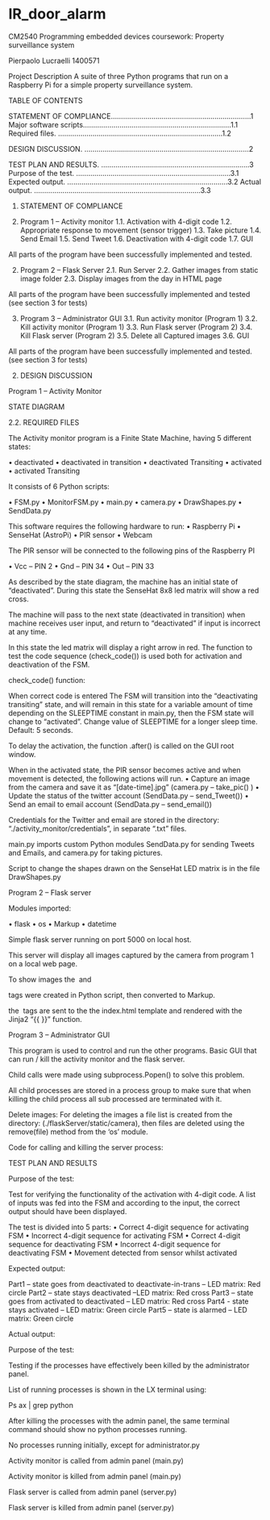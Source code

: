 # IR_door_alarm
CM2540 Programming embedded devices coursework:                        Property surveillance system


Pierpaolo Lucraelli
1400571


Project Description
A suite of three Python programs that run on a Raspberry Pi for a simple property surveillance system.
































TABLE OF CONTENTS



STATEMENT OF COMPLIANCE…………………………………………………………...1
	Major software scripts……………………………………………………………….1.1
Required files. ………………………………………………………………………1.2

DESIGN DISCUSSION. ……………………………………………………………………...2

TEST PLAN AND RESULTS. ……………………………………………………………….3
	Purpose of the test. ………………………………………………………………….3.1
	Expected output. …………………………………………………………………….3.2
	Actual output. ……………………………………………………………………….3.3

































1. STATEMENT OF COMPLIANCE

1.	Program 1 – Activity monitor
1.1.	Activation with 4-digit code
1.2.	Appropriate response to movement (sensor trigger)
1.3.	Take picture
1.4.	Send Email
1.5.	Send Tweet
1.6.	Deactivation with 4-digit code
1.7.	GUI


All parts of the program have been successfully implemented and tested.


2.	Program 2 – Flask Server
2.1.	Run Server
2.2.	Gather images from static image folder
2.3.	Display images from the day in HTML page


All parts of the program have been successfully implemented and tested (see section 3 for tests)


3.	Program 3 – Administrator GUI
3.1.	Run activity monitor (Program 1)
3.2.	Kill activity monitor (Program 1)
3.3.	Run Flask server (Program 2)
3.4.	Kill Flask server (Program 2)
3.5.	Delete all Captured images
3.6.	GUI


All parts of the program have been successfully implemented and tested. (see section 3 for tests)













2. DESIGN DISCUSSION


Program 1 – Activity Monitor 


STATE DIAGRAM













2.2. REQUIRED FILES

The Activity monitor program is a Finite State Machine, having 5 different states:

•	deactivated
•	deactivated in transition
•	deactivated Transiting
•	activated
•	activated Transiting

It consists of 6 Python scripts:

•	FSM.py
•	MonitorFSM.py
•	main.py
•	camera.py
•	DrawShapes.py
•	SendData.py

This software requires the following hardware to run:
•	Raspberry Pi 
•	SenseHat (AstroPi)
•	PIR sensor
•	Webcam

The PIR sensor will be connected to the following pins of the Raspberry PI 

•	Vcc – PIN 2
•	Gnd – PIN 34
•	Out – PIN 33

As described by the state diagram, the machine has an initial state of “deactivated”.
During this state the SenseHat 8x8 led matrix will show a red cross.

The machine will pass to the next state (deactivated in transition) when machine receives user input, and return to “deactivated” if input is incorrect at any time.

In this state the led matrix will display a right arrow in red.
The function to test the code sequence (check_code()) is used both for activation and deactivation of the FSM.








check_code() function:




When correct code is entered The FSM will transition into the “deactivating transiting” state, and will remain in this state for a variable amount of time depending on the SLEEPTIME constant in main.py, then the FSM state will change to “activated”.
Change value of SLEEPTIME for a longer sleep time.
Default: 5 seconds.

To delay the activation, the function .after() is called on the GUI root window. 



When in the activated state, the PIR sensor becomes active and when movement is detected, the following actions will run.
•	Capture an image from the camera and save it as “[date-time].jpg” (camera.py – take_pic() )
•	Update the status of the twitter account (SendData.py – send_Tweet())
•	Send an email to email account (SendData.py – send_email())

Credentials for the Twitter and email are stored in the directory:
“./activity_monitor/credentials”, in separate “.txt” files.

main.py imports custom Python modules SendData.py for sending Tweets and Emails, and camera.py for taking pictures.

Script to change the shapes drawn on the SenseHat LED matrix is in the file DrawShapes.py




Program 2 – Flask server

Modules imported:

•	flask
•	os
•	Markup
•	datetime

Simple flask server running on port 5000 on local host.

This server will display all images captured by the camera from program 1 on a local web page.

To show images the <img> and <p> tags were created in Python script, then converted to Markup.


the <img> tags are sent to the the index.html template and rendered with the Jinja2 “{{ }}” function.



Program 3 – Administrator GUI

This program is used to control and run the other programs.
Basic GUI that can run / kill the activity monitor and the flask server.




Child calls were made using subprocess.Popen() to solve this problem.

All child processes are stored in a process group to make sure that when killing the child process all sub processed are terminated with it.

Delete images: For deleting the images a file list is created from the directory: (./flaskServer/static/camera), then files are deleted using the remove(file) method from the ‘os’ module.


Code for calling and killing the server process:











TEST PLAN AND RESULTS	

Purpose of the test:

Test for verifying the functionality of the activation with 4-digit code.
A list of inputs was fed into the FSM and according to the input, the correct output should have been displayed.

The test is divided into 5 parts:
•	Correct 4-digit sequence for activating FSM
•	Incorrect 4-digit sequence for activating FSM
•	Correct 4-digit sequence for deactivating FSM
•	Incorrect 4-digit sequence for deactivating FSM
•	Movement detected from sensor whilst activated

Expected output:

Part1 – state goes from deactivated to deactivate-in-trans – LED matrix:  Red circle
Part2 – state stays deactivated –LED matrix: Red cross
Part3 – state goes from activated to deactivated – LED matrix: Red cross
Part4 - state stays activated – LED matrix: Green circle
Part5 – state is alarmed – LED matrix: Green circle

Actual output:



Purpose of the test:

Testing if the processes have effectively been killed by the administrator panel.

List of running processes is shown in the LX terminal using:

Ps ax | grep python

After killing the processes with the admin panel, the same terminal command should show no python processes running.

No processes running initially, except for administrator.py



Activity monitor is called from admin panel (main.py)




Activity monitor is killed from admin panel (main.py)



Flask server is called from admin panel (server.py)



Flask server is killed from admin panel (server.py)


